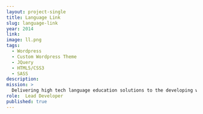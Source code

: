 ```yaml
---
layout: project-single
title: Language Link
slug: language-link
year: 2014
link:
image: ll.png
tags:
  - Wordpress
  - Custom Wordpress Theme
  - JQuery
  - HTML5/CSS3
  - SASS
description:
mission: >
  Delivering high tech language education solutions to the developing world
role:  Lead Developer
published: true
---
```

